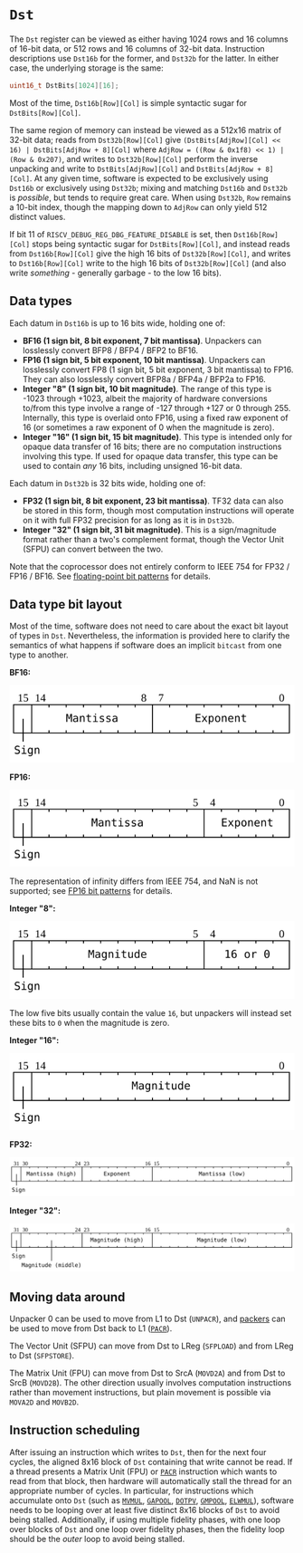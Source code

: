# `Dst`

The `Dst` register can be viewed as either having 1024 rows and 16 columns of 16-bit data, or 512 rows and 16 columns of 32-bit data. Instruction descriptions use `Dst16b` for the former, and `Dst32b` for the latter. In either case, the underlying storage is the same:

```c
uint16_t DstBits[1024][16];
```

Most of the time, `Dst16b[Row][Col]` is simple syntactic sugar for `DstBits[Row][Col]`.

The same region of memory can instead be viewed as a 512x16 matrix of 32-bit data; reads from `Dst32b[Row][Col]` give `(DstBits[AdjRow][Col] << 16) | DstBits[AdjRow + 8][Col]` where `AdjRow = ((Row & 0x1f8) << 1) | (Row & 0x207)`, and writes to `Dst32b[Row][Col]` perform the inverse unpacking and write to `DstBits[AdjRow][Col]` and `DstBits[AdjRow + 8][Col]`. At any given time, software is expected to be exclusively using `Dst16b` or exclusively using `Dst32b`; mixing and matching `Dst16b` and `Dst32b` is _possible_, but tends to require great care. When using `Dst32b`, `Row` remains a 10-bit index, though the mapping down to `AdjRow` can only yield 512 distinct values.

If bit 11 of `RISCV_DEBUG_REG_DBG_FEATURE_DISABLE` is set, then `Dst16b[Row][Col]` stops being syntactic sugar for `DstBits[Row][Col]`, and instead reads from `Dst16b[Row][Col]` give the high 16 bits of `Dst32b[Row][Col]`, and writes to `Dst16b[Row][Col]` write to the high 16 bits of `Dst32b[Row][Col]` (and also write _something_ - generally garbage - to the low 16 bits).

## Data types

Each datum in `Dst16b` is up to 16 bits wide, holding one of:
* **BF16 (1 sign bit, 8 bit exponent, 7 bit mantissa)**. Unpackers can losslessly convert BFP8 / BFP4 / BFP2 to BF16.
* **FP16 (1 sign bit, 5 bit exponent, 10 bit mantissa)**. Unpackers can losslessly convert FP8 (1 sign bit, 5 bit exponent, 3 bit mantissa) to FP16. They can also losslessly convert BFP8a / BFP4a / BFP2a to FP16.
* **Integer "8" (1 sign bit, 10 bit magnitude)**. The range of this type is -1023 through +1023, albeit the majority of hardware conversions to/from this type involve a range of -127 through +127 or 0 through 255. Internally, this type is overlaid onto FP16, using a fixed raw exponent of 16 (or sometimes a raw exponent of 0 when the magnitude is zero).
* **Integer "16" (1 sign bit, 15 bit magnitude)**. This type is intended only for opaque data transfer of 16 bits; there are no computation instructions involving this type. If used for opaque data transfer, this type can be used to contain _any_ 16 bits, including unsigned 16-bit data.

Each datum in `Dst32b` is 32 bits wide, holding one of:
* **FP32 (1 sign bit, 8 bit exponent, 23 bit mantissa)**. TF32 data can also be stored in this form, though most computation instructions will operate on it with full FP32 precision for as long as it is in `Dst32b`.
* **Integer "32" (1 sign bit, 31 bit magnitude)**. This is a sign/magnitude format rather than a two's complement format, though the Vector Unit (SFPU) can convert between the two.

Note that the coprocessor does not entirely conform to IEEE 754 for FP32 / FP16 / BF16. See [floating-point bit patterns](FloatBitPatterns.md) for details.

## Data type bit layout

Most of the time, software does not need to care about the exact bit layout of types in `Dst`. Nevertheless, the information is provided here to clarify the semantics of what happens if software does an implicit `bitcast` from one type to another.

**BF16:**

![](../../../Diagrams/Out/Bits32_Dst16_BF16.svg)

**FP16:**

![](../../../Diagrams/Out/Bits32_Dst16_FP16.svg)

The representation of infinity differs from IEEE 754, and NaN is not supported; see [FP16 bit patterns](FloatBitPatterns.md#fp16) for details.

**Integer "8":**

![](../../../Diagrams/Out/Bits32_Dst16_INT8.svg)

The low five bits usually contain the value `16`, but unpackers will instead set these bits to `0` when the magnitude is zero.

**Integer "16":**

![](../../../Diagrams/Out/Bits32_Dst16_INT16.svg)

**FP32:**

![](../../../Diagrams/Out/Bits32_Dst32_FP32.svg)

**Integer "32":**

![](../../../Diagrams/Out/Bits32_Dst32_INT32.svg)

## Moving data around

Unpacker 0 can be used to move from L1 to Dst (`UNPACR`), and [packers](Packers/README.md) can be used to move from Dst back to L1 ([`PACR`](PACR.md)).

The Vector Unit (SFPU) can move from Dst to LReg (`SFPLOAD`) and from LReg to Dst (`SFPSTORE`).

The Matrix Unit (FPU) can move from Dst to SrcA (`MOVD2A`) and from Dst to SrcB (`MOVD2B`). The other direction usually involves computation instructions rather than movement instructions, but plain movement is possible via `MOVA2D` and `MOVB2D`.

## Instruction scheduling

After issuing an instruction which writes to `Dst`, then for the next four cycles, the aligned 8x16 block of `Dst` containing that write cannot be read. If a thread presents a Matrix Unit (FPU) or [`PACR`](PACR.md) instruction which wants to read from that block, then hardware will automatically stall the thread for an appropriate number of cycles. In particular, for instructions which accumulate onto `Dst` (such as [`MVMUL`](MVMUL.md), [`GAPOOL`](GAPOOL.md), [`DOTPV`](DOTPV.md), [`GMPOOL`](GMPOOL.md), [`ELWMUL`](ELWMUL.md)), software needs to be looping over at least five distinct 8x16 blocks of `Dst` to avoid being stalled. Additionally, if using multiple fidelity phases, with one loop over blocks of `Dst` and one loop over fidelity phases, then the fidelity loop should be the _outer_ loop to avoid being stalled.
